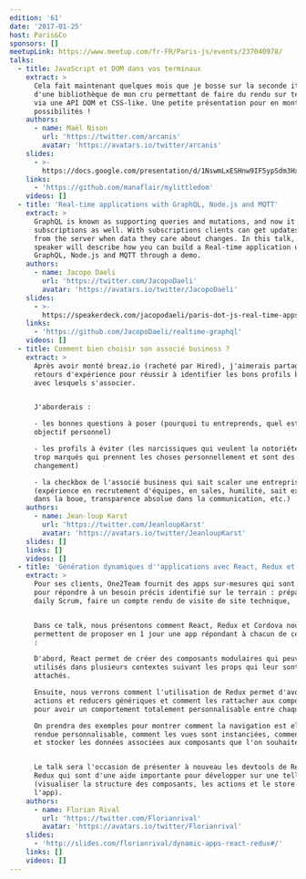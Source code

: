 ```yaml
---
edition: '61'
date: '2017-01-25'
host: Paris&Co
sponsors: []
meetupLink: https://www.meetup.com/fr-FR/Paris-js/events/237040978/
talks:
  - title: JavaScript et DOM dans vos terminaux
    extract: >
      Cela fait maintenant quelques mois que je bosse sur la seconde itération
      d'une bibliothèque de mon cru permettant de faire du rendu sur terminaux
      via une API DOM et CSS-like. Une petite présentation pour en montrer les
      possibilités !
    authors:
      - name: Maël Nison
        url: 'https://twitter.com/arcanis'
        avatar: 'https://avatars.io/twitter/arcanis'
    slides:
      - >-
        https://docs.google.com/presentation/d/1NswmLxESHnw9IF5ypSdm3Hx0Hexn-2uKP6jGV2tb6Ac/edit?usp=sharing
    links:
      - 'https://github.com/manaflair/mylittledom'
    videos: []
  - title: 'Real-time applications with GraphQL, Node.js and MQTT'
    extract: >
      GraphQL is known as supporting queries and mutations, and now it supports
      subscriptions as well. With subscriptions clients can get updates pushed
      from the server when data they care about changes. In this talk, the
      speaker will describe how you can build a Real-time application using the
      GraphQL, Node.js and MQTT through a demo.
    authors:
      - name: Jacopo Daeli
        url: 'https://twitter.com/JacopoDaeli'
        avatar: 'https://avatars.io/twitter/JacopoDaeli'
    slides:
      - >-
        https://speakerdeck.com/jacopodaeli/paris-dot-js-real-time-apps-with-graphql-node-dot-js-and-mqtt
    links:
      - 'https://github.com/JacopoDaeli/realtime-graphql'
    videos: []
  - title: Comment bien choisir son associé business ?
    extract: >
      Après avoir monté breaz.io (racheté par Hired), j'aimerais partager mes
      retours d'expérience pour réussir à identifier les bons profils business
      avec lesquels s'associer.


      J'aborderais :

      - les bonnes questions à poser (pourquoi tu entreprends, quel est ton
      objectif personnel)

      - les profils à éviter (les narcissiques qui veulent la notoriété, les égo
      trop marqués qui prennent les choses personnellement et sont des freins au
      changement)

      - la checkbox de l'associé business qui sait scaler une entreprise
      (expérience en recrutement d'équipes, en sales, humilité, sait exécuter
      dans la boue, transparence absolue dans la communication, etc.)
    authors:
      - name: Jean-loup Karst
        url: 'https://twitter.com/JeanloupKarst'
        avatar: 'https://avatars.io/twitter/JeanloupKarst'
    slides: []
    links: []
    videos: []
  - title: 'Génération dynamiques d''applications avec React, Redux et Cordova'
    extract: >
      Pour ses clients, One2Team fournit des apps sur-mesures qui sont conçues
      pour répondre à un besoin précis identifié sur le terrain : préparer son
      daily Scrum, faire un compte rendu de visite de site technique, ...


      Dans ce talk, nous présentons comment React, Redux et Cordova nous
      permettent de proposer en 1 jour une app répondant à chacun de ces besoins
      :

      D'abord, React permet de créer des composants modulaires qui peuvent être
      utilisés dans plusieurs contextes suivant les props qui leur sont
      attachés.

      Ensuite, nous verrons comment l'utilisation de Redux permet d'avoir des
      actions et reducers génériques et comment les rattacher aux composants
      pour avoir un comportement totalement personnalisable entre chaque apps.

      On prendra des exemples pour montrer comment la navigation est elle même
      rendue personnalisable, comment les vues sont instanciées, comment charger
      et stocker les données associées aux composants que l'on souhaite.


      Le talk sera l'occasion de présenter à nouveau les devtools de React et
      Redux qui sont d'une aide importante pour développer sur une telle app
      (visualiser la structure des composants, les actions et le store de
      l'app).
    authors:
      - name: Florian Rival
        url: 'https://twitter.com/Florianrival'
        avatar: 'https://avatars.io/twitter/Florianrival'
    slides:
      - 'http://slides.com/florianrival/dynamic-apps-react-redux#/'
    links: []
    videos: []
---
```

